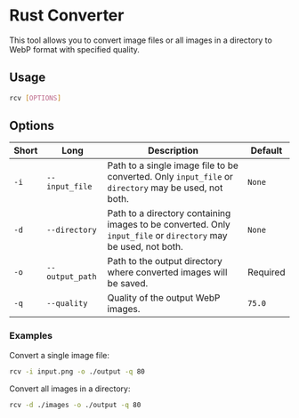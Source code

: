 # Rust Converter

This tool allows you to convert image files or all images in a directory to WebP format with specified quality.

## Usage

```sh
rcv [OPTIONS]
```

## Options

| Short | Long          | Description                                                                          | Default   |
|-------|---------------|--------------------------------------------------------------------------------------|-----------|
| `-i`  | `--input_file`| Path to a single image file to be converted. Only `input_file` or `directory` may be used, not both. | `None`    |
| `-d`  | `--directory` | Path to a directory containing images to be converted. Only `input_file` or `directory` may be used, not both. | `None`    |
| `-o`  | `--output_path` | Path to the output directory where converted images will be saved.                | Required  |
| `-q`  | `--quality`   | Quality of the output WebP images.                                                  | `75.0`    |

### Examples

Convert a single image file:
```sh
rcv -i input.png -o ./output -q 80
```

Convert all images in a directory:
```sh
rcv -d ./images -o ./output -q 80
```
